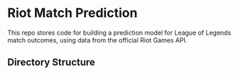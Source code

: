 # Riot Match Prediction
This repo stores code for building a prediction model for League of Legends match outcomes, using data from the official Riot Games API.


## Directory Structure

